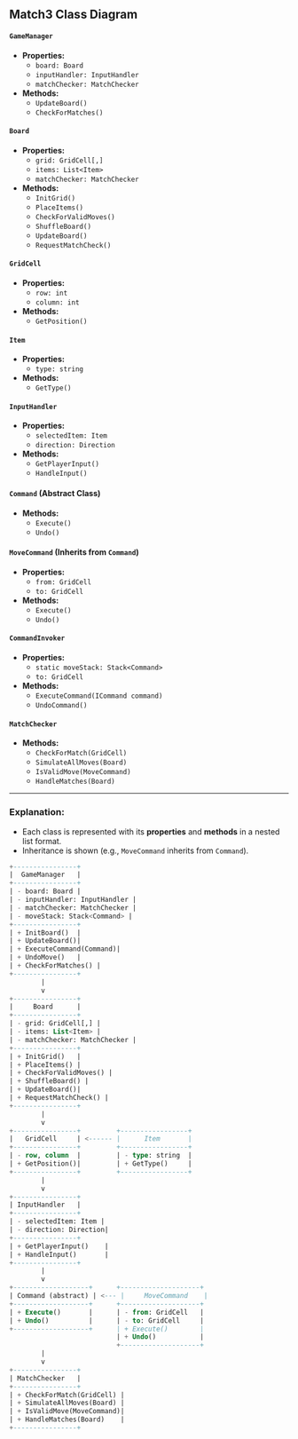 ## Match3 Class Diagram

#### `GameManager`
- **Properties:**
  - `board: Board`
  - `inputHandler: InputHandler`
  - `matchChecker: MatchChecker`
- **Methods:**
  - `UpdateBoard()`
  - `CheckForMatches()`

#### `Board`
- **Properties:**
  - `grid: GridCell[,]`
  - `items: List<Item>`
  - `matchChecker: MatchChecker`
- **Methods:**
  - `InitGrid()`
  - `PlaceItems()`
  - `CheckForValidMoves()`
  - `ShuffleBoard()`
  - `UpdateBoard()`
  - `RequestMatchCheck()`

#### `GridCell`
- **Properties:**
  - `row: int`
  - `column: int`
- **Methods:**
  - `GetPosition()`

#### `Item`
- **Properties:**
  - `type: string`
- **Methods:**
  - `GetType()`

#### `InputHandler`
- **Properties:**
  - `selectedItem: Item`
  - `direction: Direction`
- **Methods:**
  - `GetPlayerInput()`
  - `HandleInput()`

#### `Command` (Abstract Class)
- **Methods:**
  - `Execute()`
  - `Undo()`

#### `MoveCommand` (Inherits from `Command`)
- **Properties:**
  - `from: GridCell`
  - `to: GridCell`
- **Methods:**
  - `Execute()`
  - `Undo()`

#### `CommandInvoker`
- **Properties:**
  - `static moveStack: Stack<Command>`
  - `to: GridCell`
- **Methods:**
  - `ExecuteCommand(ICommand command)`
  - `UndoCommand()`

#### `MatchChecker`
- **Methods:**
  - `CheckForMatch(GridCell)`
  - `SimulateAllMoves(Board)`
  - `IsValidMove(MoveCommand)`
  - `HandleMatches(Board)`

---

### Explanation:
- Each class is represented with its **properties** and **methods** in a nested list format.
- Inheritance is shown (e.g., `MoveCommand` inherits from `Command`).

```sql
+----------------+
|  GameManager   |
+----------------+
| - board: Board |
| - inputHandler: InputHandler |
| - matchChecker: MatchChecker |
| - moveStack: Stack<Command> |
+----------------+
| + InitBoard()  |
| + UpdateBoard()|
| + ExecuteCommand(Command)|
| + UndoMove()   |
| + CheckForMatches() |
+----------------+
        |
        v
+----------------+
|     Board      |
+----------------+
| - grid: GridCell[,] |
| - items: List<Item> |
| - matchChecker: MatchChecker |
+----------------+
| + InitGrid()   |
| + PlaceItems() |
| + CheckForValidMoves() |
| + ShuffleBoard() |
| + UpdateBoard()|
| + RequestMatchCheck() |
+----------------+
        |
        v
+----------------+         +-----------------+
|   GridCell     | <------ |      Item       |
+----------------+         +-----------------+
| - row, column  |         | - type: string  |
| + GetPosition()|         | + GetType()     |
+----------------+         +-----------------+
        |
        v
+----------------+
| InputHandler   |
+----------------+
| - selectedItem: Item |
| - direction: Direction|
+----------------+
| + GetPlayerInput()    |
| + HandleInput()       |
+----------------+
        |
        v
+-------------------+      +--------------------+
| Command (abstract) | <--- |     MoveCommand    |
+-------------------+      +--------------------+
| + Execute()       |      | - from: GridCell   |
| + Undo()          |      | - to: GridCell     |
+-------------------+      | + Execute()        |
                           | + Undo()           |
                           +--------------------+
        |
        v
+----------------+
| MatchChecker   |
+----------------+
| + CheckForMatch(GridCell) |
| + SimulateAllMoves(Board) |
| + IsValidMove(MoveCommand)|
| + HandleMatches(Board)    |
+----------------+
```